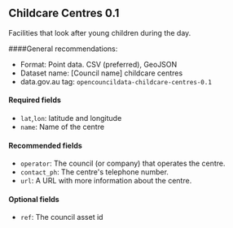 ## Childcare Centres 0.1

Facilities that look after young children during the day.

####General recommendations:

* Format: Point data. CSV (preferred), GeoJSON
* Dataset name: [Council name] childcare centres
* data.gov.au tag: `opencouncildata-childcare-centres-0.1`

#### Required fields

* `lat`,`lon`: latitude and longitude
* `name`: Name of the centre

#### Recommended fields
* `operator`: The council (or company) that operates the centre. 
* `contact_ph`: The centre's telephone number.
* `url`: A URL with more information about the centre.

#### Optional fields
* `ref`: The council asset id
